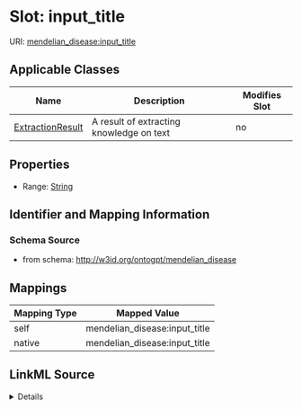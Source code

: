 

# Slot: input_title

URI: [mendelian_disease:input_title](http://w3id.org/ontogpt/mendelian_disease/input_title)



<!-- no inheritance hierarchy -->





## Applicable Classes

| Name | Description | Modifies Slot |
| --- | --- | --- |
| [ExtractionResult](ExtractionResult.md) | A result of extracting knowledge on text |  no  |







## Properties

* Range: [String](String.md)





## Identifier and Mapping Information







### Schema Source


* from schema: http://w3id.org/ontogpt/mendelian_disease




## Mappings

| Mapping Type | Mapped Value |
| ---  | ---  |
| self | mendelian_disease:input_title |
| native | mendelian_disease:input_title |




## LinkML Source

<details>
```yaml
name: input_title
from_schema: http://w3id.org/ontogpt/mendelian_disease
rank: 1000
alias: input_title
owner: ExtractionResult
domain_of:
- ExtractionResult
range: string

```
</details>
